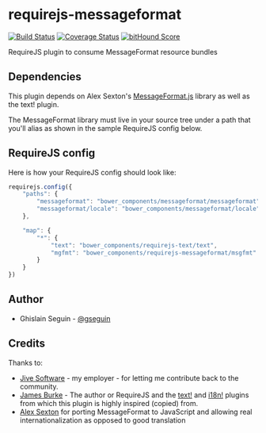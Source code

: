 requirejs-messageformat
=======================
[![Build Status](https://travis-ci.org/jivesoftware/requirejs-messageformat.svg?branch=master)](https://travis-ci.org/jivesoftware/requirejs-messageformat) [![Coverage Status](https://coveralls.io/repos/jivesoftware/requirejs-messageformat/badge.png?branch=master)](https://coveralls.io/r/jivesoftware/requirejs-messageformat?branch=master) [![bitHound Score](https://app.bithound.io/jivesoftware/requirejs-messageformat/badges/score.svg)](https://app.bithound.io/jivesoftware/requirejs-messageformat)

RequireJS plugin to consume MessageFormat resource bundles

## Dependencies
This plugin depends on Alex Sexton's [MessageFormat.js](https://github.com/SlexAxton/messageformat.js) library as well as the text! plugin.

The MessageFormat library must live in your source tree under a path that you'll alias as shown in the sample RequireJS config below.

## RequireJS config

Here is how your RequireJS config should look like:

```javascript
requirejs.config({
	"paths": {
        "messageformat": "bower_components/messageformat/messageformat",
        "messageformat/locale": "bower_components/messageformat/locale"
    },

    "map": {
        "*": {
            "text": "bower_components/requirejs-text/text",
            "mgfmt": "bower_components/requirejs-messageformat/msgfmt"
        }
    }
})
```

## Author

* Ghislain Seguin - [@gseguin](http://twitter.com/gseguin)


## Credits

Thanks to:

* [Jive Software](https://jivesoftware.com) - my employer - for letting me contribute back to the community.
* [James Burke](https://github.com/jrburke) - The author or RequireJS and the [text!](https://github.com/requirejs/text) and [i18n!](https://github.com/requirejs/i18n) plugins from which this plugin is highly inspired (copied) from.
* [Alex Sexton](http://twitter.com/SlexAxton) for porting MessageFormat to JavaScript and allowing real internationalization as opposed to good translation
